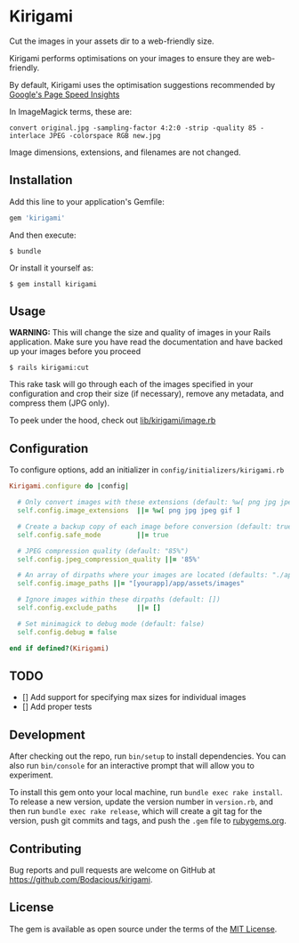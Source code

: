 # Kirigami

Cut the images in your assets dir to a web-friendly size.

Kirigami performs optimisations on your images to ensure they are web-friendly.

By default, Kirigami uses the optimisation suggestions recommended by
[Google's Page Speed Insights](https://developers.google.com/speed/docs/insights/OptimizeImages)

In ImageMagick terms, these are:

    convert original.jpg -sampling-factor 4:2:0 -strip -quality 85 -interlace JPEG -colorspace RGB new.jpg

Image dimensions, extensions, and filenames are not changed.

## Installation

Add this line to your application's Gemfile:

```ruby
gem 'kirigami'
```

And then execute:

    $ bundle

Or install it yourself as:

    $ gem install kirigami

## Usage

**WARNING:** This will change the size and quality of images in your Rails application.
Make sure you have read the documentation and have backed up your images before you proceed

`$ rails kirigami:cut`

This rake task will go through each of the images specified in your configuration and
crop their size (if necessary), remove any metadata, and compress them (JPG only).

To peek under the hood, check out [lib/kirigami/image.rb](lib/kirigami/image.rb#L28-L41)

## Configuration

To configure options, add an initializer in `config/initializers/kirigami.rb`

``` ruby
Kirigami.configure do |config|

  # Only convert images with these extensions (default: %w[ png jpg jpeg gif ])
  self.config.image_extensions  ||= %w[ png jpg jpeg gif ]

  # Create a backup copy of each image before conversion (default: true)
  self.config.safe_mode         ||= true

  # JPEG compression quality (default: "85%")
  self.config.jpeg_compression_quality ||= '85%'

  # An array of dirpaths where your images are located (defaults: "./app/assets/images")
  self.config.image_paths ||= "[yourapp]/app/assets/images"

  # Ignore images within these dirpaths (default: [])
  self.config.exclude_paths     ||= []

  # Set minimagick to debug mode (default: false)
  self.config.debug = false

end if defined?(Kirigami)
```

## TODO

- [] Add support for specifying max sizes for individual images
- [] Add proper tests

## Development

After checking out the repo, run `bin/setup` to install dependencies. You can also run `bin/console` for an interactive prompt that will allow you to experiment.

To install this gem onto your local machine, run `bundle exec rake install`. To release a new version, update the version number in `version.rb`, and then run `bundle exec rake release`, which will create a git tag for the version, push git commits and tags, and push the `.gem` file to [rubygems.org](https://rubygems.org).

## Contributing

Bug reports and pull requests are welcome on GitHub at https://github.com/Bodacious/kirigami.

## License

The gem is available as open source under the terms of the [MIT License](https://opensource.org/licenses/MIT).
